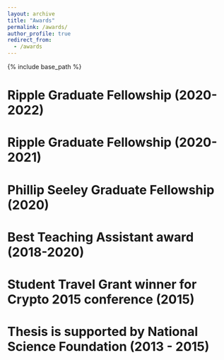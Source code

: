 ```yaml
---
layout: archive
title: "Awards"
permalink: /awards/
author_profile: true
redirect_from:
  - /awards
---
```


{% include base_path %}

Ripple Graduate Fellowship (2020-2022)
======

Ripple Graduate Fellowship (2020-2021)
======

Phillip Seeley Graduate Fellowship (2020)
======

Best Teaching Assistant award (2018-2020)
======

Student Travel Grant winner for Crypto 2015 conference (2015)
======

Thesis is supported by National Science Foundation (2013 - 2015)
======

